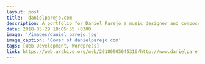 ```yaml
---
layout: post
title:  danielparejo.com
description: A portfolio for Daniel Parejo a music designer and composer specialised on videogames. 
date: 2018-05-29 18:05:55 +0300
image: '/images/daniel_parejo.jpg'
image_caption: 'Cover of danielparejo.com'
tags: [Web Development, Wordpress]
link: https://web.archive.org/web/20180905045316/http://www.danielparejo.com/
---
```


